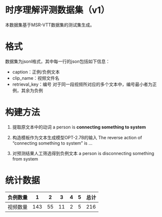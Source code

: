 # 时序理解评测数据集（v1）
本数据集基于MSR-VTT数据集的测试集生成。

# 格式
数据集为jsonl格式，其中每一行的json包括如下信息：
- caption：正例/负例文本
- clip_name：视频文件名
- retrieval_key：编号
对于同一段视频所对应的多个文本中，编号最小者为正例，其余为负例

# 构建方法
1. 提取原文本中的动词
a person is **connecting something to system**

2. 构造模板作为文本生成模型OPT-2.7B的输入
The reverse action of “connecting something to system” is …

3. 对预测结果人工筛选得到负例文本 
a person is disconnecting something from system


# 统计数据
| 负例数量 |  1  |  2  |  3  |  4  |  5  |  总计  |
|  ----   | ---- | ---- | ---- | ---- | ---- | ---- |
| 视频数量 | 143 |  55  |  11  |  2  |  5  | 216 |